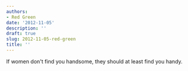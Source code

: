 ```yaml
---
authors:
- Red Green
date: '2012-11-05'
description: ''
draft: true
slug: 2012-11-05-red-green
title: ''
---
```

If women don't find you handsome, they should at least find you handy.



